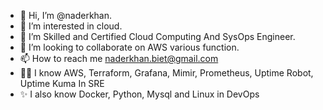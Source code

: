 - 👋 Hi, I’m @naderkhan.
- 👀 I’m interested in cloud.
- 🌱 I’m Skilled and Certified Cloud Computing And SysOps Engineer.
- 💞️ I’m looking to collaborate on AWS various function.
- 📫 How to reach me naderkhan.biet@gmail.com
- 🐱‍🏍 I know AWS, Terraform, Grafana, Mimir, Prometheus, Uptime Robot, Uptime Kuma In SRE
- ✨ I also know Docker, Python, Mysql and Linux in DevOps

<!---
naderkhan/naderkhan is a ✨ special ✨ repository because its `README.md` (this file) appears on your GitHub profile.
You can click the Preview link to take a look at your changes.
--->
